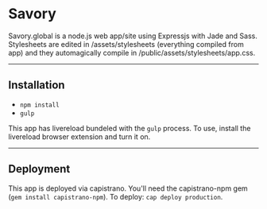 # Savory
Savory.global is a node.js web app/site using Expressjs with Jade and Sass. Stylesheets are edited in /assets/stylesheets (everything compiled from app) and they automagically compile in /public/assets/stylesheets/app.css.

---

## Installation

- `npm install`
- `gulp`

This app has livereload bundeled with the `gulp` process. To use, install the livereload browser extension and turn it on.

---

## Deployment

This app is deployed via capistrano. You'll need the capistrano-npm gem (`gem install capistrano-npm`). To deploy: `cap deploy production`.
